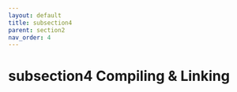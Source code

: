 ```yaml
---
layout: default
title: subsection4
parent: section2
nav_order: 4
---
```


# subsection4 Compiling & Linking

